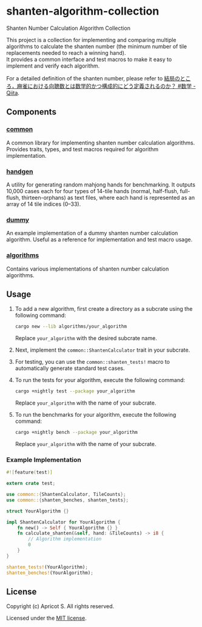 # shanten-algorithm-collection

Shanten Number Calculation Algorithm Collection

This project is a collection for implementing and comparing multiple algorithms to calculate the shanten number (the minimum number of tile replacements needed to reach a winning hand).  
It provides a common interface and test macros to make it easy to implement and verify each algorithm.

For a detailed definition of the shanten number, please refer to [結局のところ，麻雀における向聴数とは数学的かつ構成的にどう定義されるのか？ #数学 - Qiita](https://qiita.com/Cryolite/items/40908d0bce2bac310717).

## Components

### [common](common)

A common library for implementing shanten number calculation algorithms.
Provides traits, types, and test macros required for algorithm implementation.

### [handgen](handgen)

A utility for generating random mahjong hands for benchmarking.
It outputs 10,000 cases each for four types of 14-tile hands (normal, half-flush, full-flush, thirteen-orphans) as text files, where each hand is represented as an array of 14 tile indices (0–33).

### [dummy](dummy)

An example implementation of a dummy shanten number calculation algorithm.
Useful as a reference for implementation and test macro usage.

### [algorithms](algorithms)

Contains various implementations of shanten number calculation algorithms.

## Usage

1. To add a new algorithm, first create a directory as a subcrate using the following command:

    ```sh
    cargo new --lib algorithms/your_algorithm
    ```

   Replace `your_algorithm` with the desired subcrate name.
2. Next, implement the `common::ShantenCalculator` trait in your subcrate.
3. For testing, you can use the `common::shanten_tests!` macro to automatically generate standard test cases.
4. To run the tests for your algorithm, execute the following command:

    ```sh
    cargo +nightly test --package your_algorithm
    ```

   Replace `your_algorithm` with the name of your subcrate.
5. To run the benchmarks for your algorithm, execute the following command:

    ```sh
    cargo +nightly bench --package your_algorithm
    ```

   Replace `your_algorithm` with the name of your subcrate.

### Example Implementation

```rust
#![feature(test)]

extern crate test;

use common::{ShantenCalculator, TileCounts};
use common::{shanten_benches, shanten_tests};

struct YourAlgorithm {}

impl ShantenCalculator for YourAlgorithm {
    fn new() -> Self { YourAlgorithm {} }
    fn calculate_shanten(&self, hand: &TileCounts) -> i8 {
        // Algorithm implementation
        0
    }
}

shanten_tests!(YourAlgorithm);
shanten_benches!(YourAlgorithm);
```

## License

Copyright (c) Apricot S. All rights reserved.

Licensed under the [MIT license](LICENSE).
